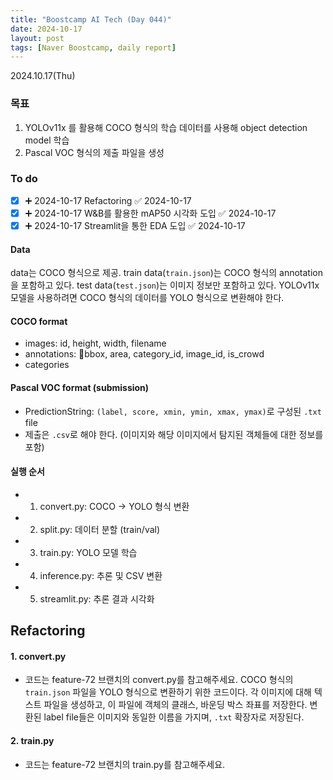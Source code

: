 ```yaml
---
title: "Boostcamp AI Tech (Day 044)"
date: 2024-10-17
layout: post
tags: [Naver Boostcamp, daily report]
---
```


2024.10.17(Thu)
### 목표
1. YOLOv11x 를 활용해 COCO 형식의 학습 데이터를 사용해 object detection model 학습
2. Pascal VOC 형식의 제출 파일을 생성

### To do
- [x] ➕ 2024-10-17 Refactoring ✅ 2024-10-17
- [x] ➕ 2024-10-17 W&B를 활용한 mAP50 시각화 도입 ✅ 2024-10-17
- [x] ➕ 2024-10-17 Streamlit을 통한 EDA 도입 ✅ 2024-10-17
#### Data
data는 COCO 형식으로 제공. 
train data(`train.json`)는 COCO 형식의 annotation을 포함하고 있다.
test data(`test.json`)는 이미지 정보만 포함하고 있다. 
YOLOv11x 모델을 사용하려면 COCO 형식의 데이터를 YOLO 형식으로 변환해야 한다.

#### COCO format
- images: id, height, width, filename
- annotations: bbox, area, category_id, image_id, is_crowd
- categories

#### Pascal VOC format (submission)
- PredictionString: `(label, score, xmin, ymin, xmax, ymax)`로 구성된 `.txt` file
- 제출은 `.csv`로 해야 한다. (이미지와 해당 이미지에서 탐지된 객체들에 대한 정보를 포함)

#### 실행 순서
- 1. convert.py: COCO -> YOLO 형식 변환
- 2. split.py: 데이터 분할 (train/val)
- 3. train.py: YOLO 모델 학습
- 4. inference.py: 추론 및 CSV 변환
- 5. streamlit.py: 추론 결과 시각화

## Refactoring
#### 1. convert.py
* 코드는 feature-72 브랜치의 convert.py를 참고해주세요.
COCO 형식의 `train.json` 파일을 YOLO 형식으로 변환하기 위한 코드이다.
각 이미지에 대해 텍스트 파일을 생성하고, 이 파일에 객체의 클래스, 바운딩 박스 좌표를 저장한다.
변환된 label file들은 이미지와 동일한 이름을 가지며, `.txt` 확장자로 저장된다.

#### 2. train.py
* 코드는 feature-72 브랜치의 train.py를 참고해주세요.